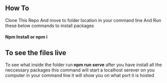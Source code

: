 <h2>How To</h2>
<p>Clone This Repo And move to folder location in your command line And Run these below commands to install packages</p>

<h4>Npm Install or npm i </h4>

<h2>To see the files live</h3>

<p>To see what inside the folder run<b> npm run serve</b> after you have install all the neccessary packages this command will start a localhost serever on you computer in your command line it will show you on what port it is hosted</p>

